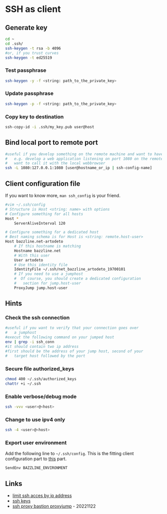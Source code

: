 # SSH as client

## Generate key

```bash
cd ~
cd .ssh/
ssh-keygen -t rsa -b 4096
#or, if you trust curves
ssh-keygen -t ed25519
```

### Test passphrase

```bash
ssh-keygen -y -f <string: path_to_the_private_key>
```

### Update passphrase

```bash
ssh-keygen -p -f <string: path_to_the_private_key>
```

### Copy key to destination

```bash
ssh-copy-id -i .ssh/my_key.pub user@host
```

## Bind local port to remote port

```bash
#useful if you develop something on the remote machine and want to have access on it
#   e.g. develop a web application listening on port 1080 on the remote machine but you
#   want to call it with the local webbrowser
ssh -L 1080:127.0.0.1:1080 [user@hostname_or_ip | ssh-config-name]
```

## Client configuration file

If you want to know more, `man ssh_config` is your friend.

```bash
#vim ~/.ssh/config
# Structure is Host <string: name> with options
# Configure something for all hosts
Host *
    ServerAliveInterval 120

# Configure something for a dedicated host
# Best naming schema is for Host is <string: remote.host-user>
Host bazzline.net-artodeto
    # If this hostname is matching
    Hostname bazzline.net
    # With this user
    User artodeto
    # Use this identity file
    IdentityFile ~/.ssh/net_bazzline_artodeto_19700101
    # If you need to use a jumphost
    #  Of course, you should create a dedicated configuration
    #   section for jump.host-user
    ProxyJump jump.host-user

```

## Hints

### Check the ssh connection

```bash
#useful if you want to verify that your connection goes over
#   a jumphost
#execut the following command on your jumped host
env | grep -i ssh_conn
#it should contain two ip address
#first should be the address of your jump host, second of your
#   target host followed by the port
```

### Secure file authorized_keys

```bash
chmod 400 ~/.ssh/authorized_keys
chattr +i ~/.ssh
```

### Enable verbose/debug mode

```bash
ssh -vvv <user>@<host>
```

### Change to use ipv4 only

```bash
ssh -4 <user>@<host>
```

### Export user environment

Add the following line to `~/.ssh/config`. This is the fitting client configuration part to [this](server.md#allow-local-user-export-variable) part.

```bash
SendEnv BAZZLINE_ENVIRONMENT
```

## Links

* [limit ssh acces by ip address](http://blog.serverbuddies.com/limit-ssh-access-by-ip-address/)
* [ssh keys](https://wiki.archlinux.org/index.php/SSH_Keys)
* [ssh proxy bastion proxyjump](https://www.redhat.com/sysadmin/ssh-proxy-bastion-proxyjump) - 20221122

